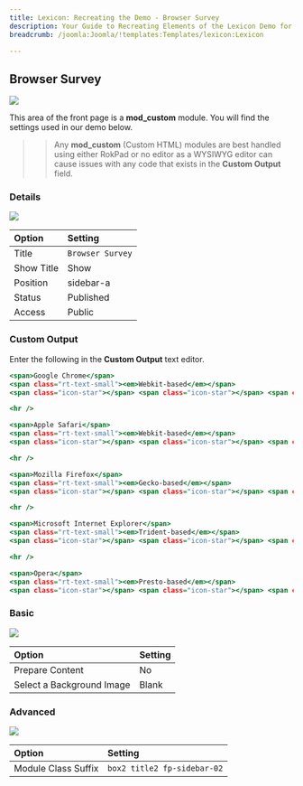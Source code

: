 ```yaml
---
title: Lexicon: Recreating the Demo - Browser Survey
description: Your Guide to Recreating Elements of the Lexicon Demo for Joomla
breadcrumb: /joomla:Joomla/!templates:Templates/lexicon:Lexicon

---
```


Browser Survey
-----

![][demo]

This area of the front page is a **mod_custom** module. You will find the settings used in our demo below.

>> Any **mod_custom** (Custom HTML) modules are best handled using either RokPad or no editor as a WYSIWYG editor can cause issues with any code that exists in the **Custom Output** field.

### Details

![][demo2]

| Option     | Setting          |  
| :--------- | :--------------- |  
| Title      | `Browser Survey` |  
| Show Title | Show             |  
| Position   | sidebar-a        |  
| Status     | Published        |  
| Access     | Public           |  

### Custom Output

Enter the following in the **Custom Output** text editor.

~~~ .html
<span>Google Chrome</span>
<span class="rt-text-small"><em>Webkit-based</em></span>
<span class="icon-star"></span> <span class="icon-star"></span> <span class="icon-star"></span> <span class="icon-star"></span> <span class="icon-star"></span>

<hr />

<span>Apple Safari</span>
<span class="rt-text-small"><em>Webkit-based</em></span>
<span class="icon-star"></span> <span class="icon-star"></span> <span class="icon-star"></span> <span class="icon-star-half-empty"></span> <span class="icon-star-empty"></span>

<hr />

<span>Mozilla Firefox</span>
<span class="rt-text-small"><em>Gecko-based</em></span>
<span class="icon-star"></span> <span class="icon-star"></span> <span class="icon-star"></span> <span class="icon-star"></span> <span class="icon-star-empty"></span>

<hr />

<span>Microsoft Internet Explorer</span>
<span class="rt-text-small"><em>Trident-based</em></span>
<span class="icon-star"></span> <span class="icon-star"></span> <span class="icon-star"></span> <span class="icon-star-empty"></span> <span class="icon-star-empty"></span>

<hr />

<span>Opera</span>
<span class="rt-text-small"><em>Presto-based</em></span>
<span class="icon-star"></span> <span class="icon-star"></span> <span class="icon-star"></span> <span class="icon-star"></span> <span class="icon-star-empty"></span>
~~~

### Basic

![][demo3]

| Option                    | Setting |  
| :------------------------ | :------ |  
| Prepare Content           | No      |  
| Select a Background Image | Blank   |

### Advanced

![][demo4]

| Option              | Setting                     |  
| :------------------ | :-------------------------- |  
| Module Class Suffix | `box2 title2 fp-sidebar-02` |  

[demo]: assets/demo_3.jpeg
[demo2]: assets/demo_3a.jpeg
[demo3]: assets/demo_3b.jpeg
[demo4]: assets/demo_3c.jpeg
